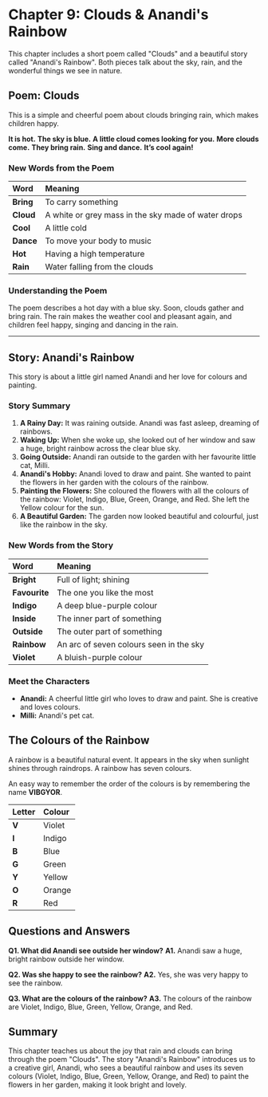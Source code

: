 # Chapter 9: Clouds & Anandi's Rainbow

This chapter includes a short poem called "Clouds" and a beautiful story called "Anandi's Rainbow". Both pieces talk about the sky, rain, and the wonderful things we see in nature.

## Poem: Clouds

This is a simple and cheerful poem about clouds bringing rain, which makes children happy.

**It is hot.**
**The sky is blue.**
**A little cloud comes looking for you.**
**More clouds come.**
**They bring rain.**
**Sing and dance.**
**It’s cool again!**

### New Words from the Poem

| Word | Meaning |
| :--- | :--- |
| **Bring** | To carry something |
| **Cloud** | A white or grey mass in the sky made of water drops |
| **Cool** | A little cold |
| **Dance** | To move your body to music |
| **Hot** | Having a high temperature |
| **Rain** | Water falling from the clouds |

### Understanding the Poem

The poem describes a hot day with a blue sky. Soon, clouds gather and bring rain. The rain makes the weather cool and pleasant again, and children feel happy, singing and dancing in the rain.

---

## Story: Anandi's Rainbow

This story is about a little girl named Anandi and her love for colours and painting.

### Story Summary

1.  **A Rainy Day:** It was raining outside. Anandi was fast asleep, dreaming of rainbows.
2.  **Waking Up:** When she woke up, she looked out of her window and saw a huge, bright rainbow across the clear blue sky.
3.  **Going Outside:** Anandi ran outside to the garden with her favourite little cat, Milli.
4.  **Anandi's Hobby:** Anandi loved to draw and paint. She wanted to paint the flowers in her garden with the colours of the rainbow.
5.  **Painting the Flowers:** She coloured the flowers with all the colours of the rainbow: Violet, Indigo, Blue, Green, Orange, and Red. She left the Yellow colour for the sun.
6.  **A Beautiful Garden:** The garden now looked beautiful and colourful, just like the rainbow in the sky.

### New Words from the Story

| Word | Meaning |
| :--- | :--- |
| **Bright** | Full of light; shining |
| **Favourite** | The one you like the most |
| **Indigo** | A deep blue-purple colour |
| **Inside** | The inner part of something |
| **Outside** | The outer part of something |
| **Rainbow** | An arc of seven colours seen in the sky |
| **Violet** | A bluish-purple colour |

### Meet the Characters

*   **Anandi:** A cheerful little girl who loves to draw and paint. She is creative and loves colours.
*   **Milli:** Anandi's pet cat.

## The Colours of the Rainbow

A rainbow is a beautiful natural event. It appears in the sky when sunlight shines through raindrops. A rainbow has seven colours.

An easy way to remember the order of the colours is by remembering the name **VIBGYOR**.

| Letter | Colour |
| :--- | :--- |
| **V** | Violet |
| **I** | Indigo |
| **B** | Blue |
| **G** | Green |
| **Y** | Yellow |
| **O** | Orange |
| **R** | Red |

## Questions and Answers

**Q1. What did Anandi see outside her window?**
**A1.** Anandi saw a huge, bright rainbow outside her window.

**Q2. Was she happy to see the rainbow?**
**A2.** Yes, she was very happy to see the rainbow.

**Q3. What are the colours of the rainbow?**
**A3.** The colours of the rainbow are Violet, Indigo, Blue, Green, Yellow, Orange, and Red.

## Summary

This chapter teaches us about the joy that rain and clouds can bring through the poem "Clouds". The story "Anandi's Rainbow" introduces us to a creative girl, Anandi, who sees a beautiful rainbow and uses its seven colours (Violet, Indigo, Blue, Green, Yellow, Orange, and Red) to paint the flowers in her garden, making it look bright and lovely.
